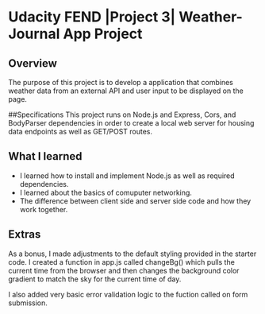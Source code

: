 # Udacity FEND |Project 3| Weather-Journal App Project

## Overview
The purpose of this project is to develop a application that combines weather data from an external API and user input to be displayed on the page.

##Specifications
This project runs on Node.js and Express, Cors, and BodyParser dependencies in order to create a local web server for housing data endpoints as well as GET/POST routes. 

## What I learned
- I learned how to install and implement Node.js as well as required dependencies.
- I learned about the basics of comuputer networking.
- The difference between client side and server side code and how they work together.

## Extras
As a bonus, I made adjustments to the default styling provided in the starter code. I created a function in app.js called changeBg() which pulls the current time from the browser and then changes the background color gradient to match the sky for the current time of day. 

I also added very basic error validation logic to the fuction called on form submission.
